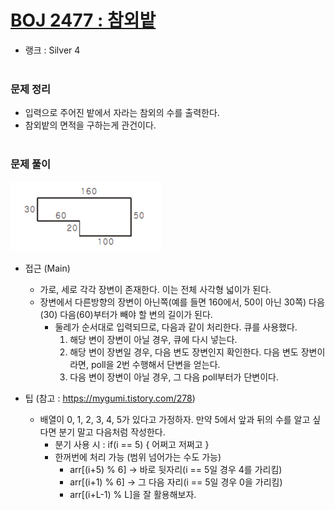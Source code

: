 # [BOJ 2477 : 참외밭](https://www.acmicpc.net/problem/2477)
- 랭크 : Silver 4
  <br><br>
  
### 문제 정리
- 입력으로 주어진 밭에서 자라는 참외의 수를 출력한다.
- 참외밭의 면적을 구하는게 관건이다.
<br><br>

### 문제 풀이
![img.png](img.png)
- 접근 (Main) 
   - 가로, 세로 각각 장변이 존재한다. 이는 전체 사각형 넓이가 된다.
   - 장변에서 다른방향의 장변이 아닌쪽(예를 들면 160에서, 50이 아닌 30쪽) 다음(30) 다음(60)부터가 빼야 할 변의 길이가 된다.
      - 둘레가 순서대로 입력되므로, 다음과 같이 처리한다. 큐를 사용했다.
         1. 해당 변이 장변이 아닐 경우, 큐에 다시 넣는다.
         2. 해당 변이 장변일 경우, 다음 변도 장변인지 확인한다. 다음 변도 장변이라면, poll을 2번 수행해서 단변을 얻는다.
         3. 다음 변이 장변이 아닐 경우, 그 다음 poll부터가 단변이다. 
  
- 팁 (참고 : https://mygumi.tistory.com/278) 
   - 배열이 0, 1, 2, 3, 4, 5가 있다고 가정하자. 만약 5에서 앞과 뒤의 수를 알고 싶다면 분기 말고 다음처럼 작성한다.
      - 분기 사용 시 : if(i == 5) { 어쩌고 저쩌고 }
      - 한꺼번에 처리 가능 (범위 넘어가는 수도 가능) 
          - arr[(i+5) % 6] -> 바로 뒷자리(i == 5일 경우 4를 가리킴)
          - arr[(i+1) % 6] -> 그 다음 자리(i == 5일 경우 0을 가리킴)
          - arr[(i+L-1) % L]을 잘 활용해보자.


    
    


    
    


